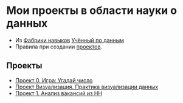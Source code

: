 # Мои проекты в области науки о данных

* Из [Фабрики навыков](https://skillfactory.ru) [Учённый по данным](https://skillfactory.ru/data-science-specialization)
* Правила при создании [проектов](https://github.com/SerG8S/sf_data_science/blob/main/The_Zen_of_Python.md).

## Проекты 

* [Проект 0. Игра: Угадай число](https://github.com/SerG8S/sf_data_science/tree/main/project_0)
* [Проект Визуализация. Практика визуализации данных](https://github.com/SerG8S/sf_data_science/tree/main/project_visualisation)
* [Проект 1. Анализ вакансий из HH](https://github.com/SerG8S/sf_data_science/tree/main/project_1)
